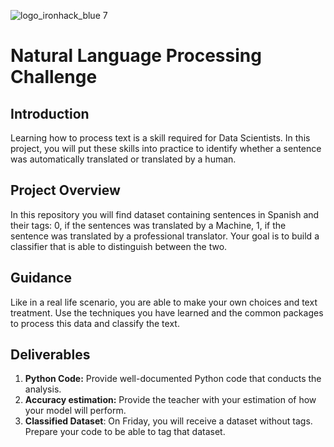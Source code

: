 ![logo_ironhack_blue 7](https://user-images.githubusercontent.com/23629340/40541063-a07a0a8a-601a-11e8-91b5-2f13e4e6b441.png)

# Natural Language Processing Challenge

## Introduction

Learning how to process text is a skill required for Data Scientists. In this project, you will put these skills into practice to identify whether a sentence was automatically translated or translated by a human.

## Project Overview

In this repository you will find dataset containing sentences in Spanish and their tags: 0, if the sentences was translated by a Machine, 1, if the sentence was translated by a professional translator. Your goal is to build a classifier that is able to distinguish between the two.

## Guidance
Like in a real life scenario, you are able to make your own choices and text treatment. Use the techniques you have learned and the common packages to process this data and classify the text.

## Deliverables

1. **Python Code:** Provide well-documented Python code that conducts the analysis.
2. **Accuracy estimation:** Provide the teacher with your estimation of how your model will perform.
2. **Classified Dataset**: On Friday, you will receive a dataset without tags. Prepare your code to be able to tag that dataset.

